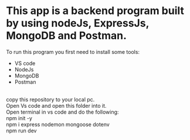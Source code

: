# This app is a backend program built by using nodeJs, ExpressJs, MongoDB and Postman.
To run this program you first need to install some tools:
<ul>
<li>VS code</li>
<li>NodeJs</li>
<li>MongoDB</li>
<li>Postman</li>
</ul>
<br>
copy this repository to your local pc.<br>
Open Vs code and open this folder into it.<br>
Open terminal in vs code and do the following:<br>
npm init -y<br>
npm i express nodemon mongoose dotenv<br>
npm run dev<br>
